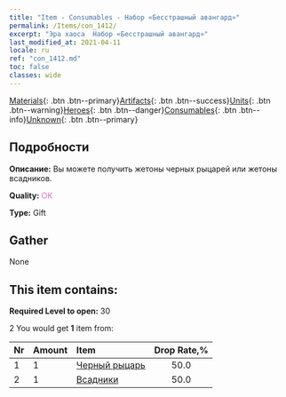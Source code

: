 ```yaml
---
title: "Item - Consumables - Набор «Бесстрашный авангард»"
permalink: /Items/con_1412/
excerpt: "Эра хаоса  Набор «Бесстрашный авангард»"
last_modified_at: 2021-04-11
locale: ru
ref: "con_1412.md"
toc: false
classes: wide
---
```

 [Materials](/ru/Items/){: .btn .btn--primary}[Artifacts](/ru/Items/Artifacts/){: .btn .btn--success}[Units](/ru/Items/Units/){: .btn .btn--warning}[Heroes](/ru/Items/Heroes/){: .btn .btn--danger}[Consumables](/ru/Items/Consumables/){: .btn .btn--info}[Unknown](/ru/Items/Unknown/){: .btn .btn--primary}

## Подробности
 **Описание:** Вы можете получить жетоны черных рыцарей или жетоны всадников.

 **Quality:** <span style="color: #DA70D6">OK</span>

 **Type:** Gift

## Gather

  None

## This item contains:

 **Required Level to open:** 30

 2 You would get **1** item  from:

  | Nr | Amount |     Item    | Drop Rate,% |
  |:---|:-------|:------------|:---------:|
  | 1 | 1 | [Черный рыцарь](/ru/Items/unt_213/) | 50.0 | 
  | 2 | 1 | [Всадники](/ru/Items/unt_195/) | 50.0 | 
